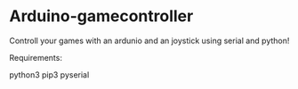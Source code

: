 # Arduino-gamecontroller
Controll your games with an ardunio and an joystick using serial and python!

Requirements:

python3
pip3
pyserial
